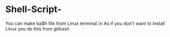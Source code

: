 # Shell-Script-
You can make ba$h file from Linux terminal.\n As if you don't want to install Linux you do this from gitbash 
